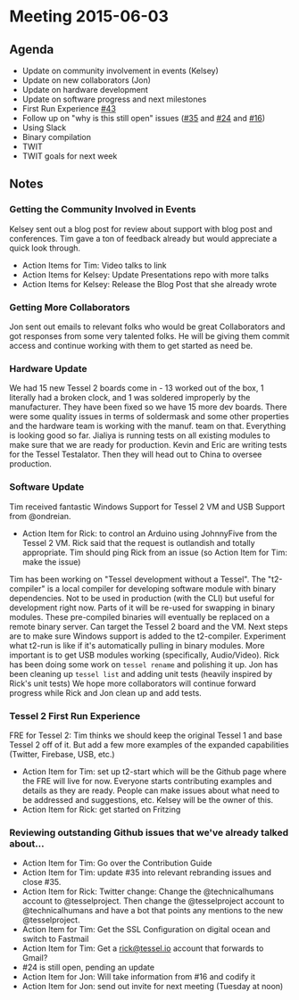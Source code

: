 # Meeting 2015-06-03

## Agenda
* Update on community involvement in events (Kelsey)
* Update on new collaborators (Jon)
* Update on hardware development
* Update on software progress and next milestones
* First Run Experience [#43](https://github.com/tessel/project/issues/43)
* Follow up on "why is this still open" issues ([#35](https://github.com/tessel/project/issues/35) and [#24](https://github.com/tessel/project/issues/24) and [#16](https://github.com/tessel/project/issues/35))
* Using Slack
* Binary compilation
* TWIT
* TWIT goals for next week

## Notes

### Getting the Community Involved in Events

Kelsey sent out a blog post for review about support with blog post and conferences. Tim gave a ton of feedback already but would appreciate a quick look through.

- Action Items for Tim: Video talks to link
- Action Items for Kelsey: Update Presentations repo with more talks
- Action Items for Kelsey: Release the Blog Post that she already wrote

### Getting More Collaborators 

Jon sent out emails to relevant folks who would be great Collaborators and got responses from some very talented folks. He will be giving them commit access and continue working with them to get started as need be.

### Hardware Update

We had 15 new Tessel 2 boards come in - 13 worked out of the box, 1 literally had a broken clock, and 1 was soldered improperly by the manufacturer. They have been fixed so we have 15 more dev boards. There were some quality issues in terms of soldermask and some other properties and the hardware team is working with the manuf. team on that. Everything is looking good so far. Jialiya is running tests on all existing modules to make sure that we are ready for production. Kevin and Eric are writing tests for the Tessel Testalator. Then they will head out to China to oversee production.

### Software Update
Tim received fantastic Windows Support for Tessel 2 VM and USB Support from @ondreian. 

- Action Item for Rick: to control an Arduino using JohnnyFive from the Tessel 2 VM. Rick said that the request is outlandish and totally appropriate. Tim should ping Rick from an issue (so Action Item for Tim: make the issue)

Tim has been working on "Tessel development without a Tessel". The "t2-compiler" is a local compiler for developing software module with binary dependencies. Not to be used in production (with the CLI) but useful for development right now. Parts of it will be re-used for swapping in binary modules. These pre-compiled binaries will eventually be replaced on a remote binary server. Can target the Tessel 2 board and the VM. Next steps are to make sure Windows support is added to the t2-compiler. Experiment what t2-run is like if it's automatically pulling in binary modules. More important is to get USB modules working (specifically, Audio/Video).
Rick has been doing some work on `tessel rename` and polishing it up. 
Jon has been cleaning up `tessel list` and adding unit tests (heavily inspired by Rick's unit tests)
We hope more collaborators will continue forward progress while Rick and Jon clean up and add tests.

### Tessel 2 First Run Experience
FRE for Tessel 2: Tim thinks we should keep the original Tessel 1 and base Tessel 2 off of it. But add a few more examples of the expanded capabilities (Twitter, Firebase, USB, etc.)

- Action Item for Tim: set up t2-start which will be the Github page where the FRE will live for now. Everyone starts contributing examples and details as they are ready. People can make issues about what need to be addressed and suggestions, etc. Kelsey will be the owner of this.
- Action Item for Rick: get started on Fritzing

### Reviewing outstanding Github issues that we've already talked about...

- Action Item for Tim: Go over the Contribution Guide
- Action Item for Tim: update #35 into relevant rebranding issues and close #35.
- Action Item for Rick: Twitter change: Change the @technicalhumans account to @tesselproject. Then change the @tesselproject account to @technicalhumans and have a bot that points any mentions to the new @tesselproject. 
- Action Item for Tim: Get the SSL Configuration on digital ocean and switch to Fastmail
- Action Item for Tim: Get a rick@tessel.io account that forwards to Gmail?
- #24 is still open, pending an update
- Action Item for Jon: Will take information from #16 and codify it 
- Action Item for Jon: send out invite for next meeting (Tuesday at noon)
